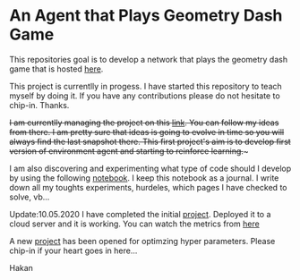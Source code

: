# An Agent that Plays Geometry Dash Game
This repositories goal is to develop a network that plays the geometry dash game that is hosted [here](https://scratch.mit.edu/projects/105500895/fullscreen/).

This project is currentlly in progess. I have started this repository to teach myself by doing it. If you have any contributions please do not hesitate to chip-in. Thanks.

~~I am currentlly managing the project on this [link](https://github.com/hakanonal/geodashml/projects/1). You can follow my ideas from there. I am pretty sure that ideas is going to evolve in time so you will always find the last snapshot there. This first project's aim is to develop first version of environment agent and starting to reinforce learning.~~~

I am also discovering and experimenting what type of code should I develop by using the following [notebook](https://github.com/hakanonal/geodashml/blob/master/experiment.ipynb). I keep this notebook as a journal. I write down all my toughts experiments, hurdeles, which pages I have checked to solve, vb...

Update:10.05.2020
I have completed the initial [project](https://github.com/hakanonal/geodashml/projects/1). Deployed it to a cloud server and it is working. You can watch the metrics from [here](https://app.wandb.ai/hakanonal/geodashml)

A new [project](https://github.com/hakanonal/geodashml/projects/3) has been opened for optimzing hyper parameters. Please chip-in if your heart goes in here...

Hakan
